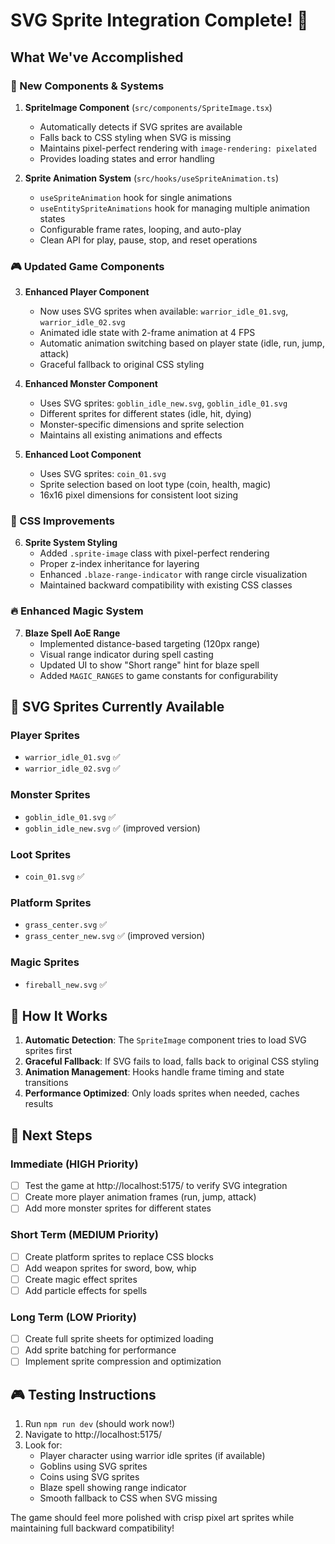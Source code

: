 # SVG Sprite Integration Complete! 🎨

## What We've Accomplished

### 🔧 New Components & Systems

1. **SpriteImage Component** (`src/components/SpriteImage.tsx`)
   - Automatically detects if SVG sprites are available
   - Falls back to CSS styling when SVG is missing
   - Maintains pixel-perfect rendering with `image-rendering: pixelated`
   - Provides loading states and error handling

2. **Sprite Animation System** (`src/hooks/useSpriteAnimation.ts`)
   - `useSpriteAnimation` hook for single animations
   - `useEntitySpriteAnimations` hook for managing multiple animation states
   - Configurable frame rates, looping, and auto-play
   - Clean API for play, pause, stop, and reset operations

### 🎮 Updated Game Components

3. **Enhanced Player Component**
   - Now uses SVG sprites when available: `warrior_idle_01.svg`, `warrior_idle_02.svg`
   - Animated idle state with 2-frame animation at 4 FPS
   - Automatic animation switching based on player state (idle, run, jump, attack)
   - Graceful fallback to original CSS styling

4. **Enhanced Monster Component**
   - Uses SVG sprites: `goblin_idle_new.svg`, `goblin_idle_01.svg`
   - Different sprites for different states (idle, hit, dying)
   - Monster-specific dimensions and sprite selection
   - Maintains all existing animations and effects

5. **Enhanced Loot Component**
   - Uses SVG sprites: `coin_01.svg`
   - Sprite selection based on loot type (coin, health, magic)
   - 16x16 pixel dimensions for consistent loot sizing

### 🎨 CSS Improvements

6. **Sprite System Styling**
   - Added `.sprite-image` class with pixel-perfect rendering
   - Proper z-index inheritance for layering
   - Enhanced `.blaze-range-indicator` with range circle visualization
   - Maintained backward compatibility with existing CSS classes

### 🔥 Enhanced Magic System

7. **Blaze Spell AoE Range**
   - Implemented distance-based targeting (120px range)
   - Visual range indicator during spell casting
   - Updated UI to show "Short range" hint for blaze spell
   - Added `MAGIC_RANGES` to game constants for configurability

## 📁 SVG Sprites Currently Available

### Player Sprites
- `warrior_idle_01.svg` ✅
- `warrior_idle_02.svg` ✅

### Monster Sprites  
- `goblin_idle_01.svg` ✅
- `goblin_idle_new.svg` ✅ (improved version)

### Loot Sprites
- `coin_01.svg` ✅

### Platform Sprites
- `grass_center.svg` ✅
- `grass_center_new.svg` ✅ (improved version)

### Magic Sprites
- `fireball_new.svg` ✅

## 🎯 How It Works

1. **Automatic Detection**: The `SpriteImage` component tries to load SVG sprites first
2. **Graceful Fallback**: If SVG fails to load, falls back to original CSS styling
3. **Animation Management**: Hooks handle frame timing and state transitions
4. **Performance Optimized**: Only loads sprites when needed, caches results

## 🚀 Next Steps

### Immediate (HIGH Priority)
- [ ] Test the game at http://localhost:5175/ to verify SVG integration
- [ ] Create more player animation frames (run, jump, attack)
- [ ] Add more monster sprites for different states

### Short Term (MEDIUM Priority)  
- [ ] Create platform sprites to replace CSS blocks
- [ ] Add weapon sprites for sword, bow, whip
- [ ] Create magic effect sprites
- [ ] Add particle effects for spells

### Long Term (LOW Priority)
- [ ] Create full sprite sheets for optimized loading
- [ ] Add sprite batching for performance
- [ ] Implement sprite compression and optimization

## 🎮 Testing Instructions

1. Run `npm run dev` (should work now!)
2. Navigate to http://localhost:5175/
3. Look for:
   - Player character using warrior idle sprites (if available)
   - Goblins using SVG sprites 
   - Coins using SVG sprites
   - Blaze spell showing range indicator
   - Smooth fallback to CSS when SVG missing

The game should feel more polished with crisp pixel art sprites while maintaining full backward compatibility!
